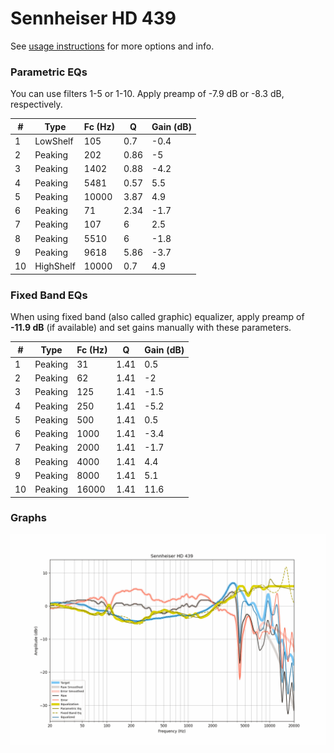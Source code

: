 # Sennheiser HD 439
See [usage instructions](https://github.com/jaakkopasanen/AutoEq#usage) for more options and info.

### Parametric EQs
You can use filters 1-5 or 1-10. Apply preamp of -7.9 dB or -8.3 dB, respectively.

|   # | Type      |   Fc (Hz) |    Q |   Gain (dB) |
|-----|-----------|-----------|------|-------------|
|   1 | LowShelf  |       105 | 0.7  |        -0.4 |
|   2 | Peaking   |       202 | 0.86 |        -5   |
|   3 | Peaking   |      1402 | 0.88 |        -4.2 |
|   4 | Peaking   |      5481 | 0.57 |         5.5 |
|   5 | Peaking   |     10000 | 3.87 |         4.9 |
|   6 | Peaking   |        71 | 2.34 |        -1.7 |
|   7 | Peaking   |       107 | 6    |         2.5 |
|   8 | Peaking   |      5510 | 6    |        -1.8 |
|   9 | Peaking   |      9618 | 5.86 |        -3.7 |
|  10 | HighShelf |     10000 | 0.7  |         4.9 |

### Fixed Band EQs
When using fixed band (also called graphic) equalizer, apply preamp of **-11.9 dB** (if available) and set gains manually with these parameters.

|   # | Type    |   Fc (Hz) |    Q |   Gain (dB) |
|-----|---------|-----------|------|-------------|
|   1 | Peaking |        31 | 1.41 |         0.5 |
|   2 | Peaking |        62 | 1.41 |        -2   |
|   3 | Peaking |       125 | 1.41 |        -1.5 |
|   4 | Peaking |       250 | 1.41 |        -5.2 |
|   5 | Peaking |       500 | 1.41 |         0.5 |
|   6 | Peaking |      1000 | 1.41 |        -3.4 |
|   7 | Peaking |      2000 | 1.41 |        -1.7 |
|   8 | Peaking |      4000 | 1.41 |         4.4 |
|   9 | Peaking |      8000 | 1.41 |         5.1 |
|  10 | Peaking |     16000 | 1.41 |        11.6 |

### Graphs
![](./Sennheiser%20HD%20439.png)
